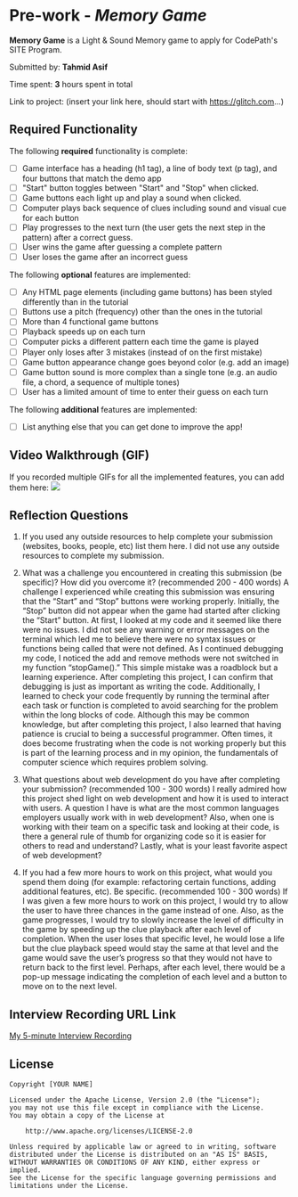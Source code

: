 # Pre-work - *Memory Game*

**Memory Game** is a Light & Sound Memory game to apply for CodePath's SITE Program. 

Submitted by: **Tahmid Asif**

Time spent: **3** hours spent in total

Link to project: (insert your link here, should start with https://glitch.com...)

## Required Functionality

The following **required** functionality is complete:

* [ ] Game interface has a heading (h1 tag), a line of body text (p tag), and four buttons that match the demo app
* [ ] "Start" button toggles between "Start" and "Stop" when clicked. 
* [ ] Game buttons each light up and play a sound when clicked. 
* [ ] Computer plays back sequence of clues including sound and visual cue for each button
* [ ] Play progresses to the next turn (the user gets the next step in the pattern) after a correct guess. 
* [ ] User wins the game after guessing a complete pattern
* [ ] User loses the game after an incorrect guess

The following **optional** features are implemented:

* [ ] Any HTML page elements (including game buttons) has been styled differently than in the tutorial
* [ ] Buttons use a pitch (frequency) other than the ones in the tutorial
* [ ] More than 4 functional game buttons
* [ ] Playback speeds up on each turn
* [ ] Computer picks a different pattern each time the game is played
* [ ] Player only loses after 3 mistakes (instead of on the first mistake)
* [ ] Game button appearance change goes beyond color (e.g. add an image)
* [ ] Game button sound is more complex than a single tone (e.g. an audio file, a chord, a sequence of multiple tones)
* [ ] User has a limited amount of time to enter their guess on each turn

The following **additional** features are implemented:

- [ ] List anything else that you can get done to improve the app!

## Video Walkthrough (GIF)

If you recorded multiple GIFs for all the implemented features, you can add them here:
![](https://i.imgur.com/ROB9cDN.gif)


## Reflection Questions
1. If you used any outside resources to help complete your submission (websites, books, people, etc) list them here. 
I did not use any outside resources to complete my submission. 

2. What was a challenge you encountered in creating this submission (be specific)? How did you overcome it? (recommended 200 - 400 words) 
A challenge I experienced while creating this submission was 
ensuring that the “Start” and “Stop” buttons were working properly. 
Initially, the “Stop” button did not appear when the game had started 
after clicking the “Start” button. At first, I looked at my code and it 
seemed like there were no issues. I did not see any warning or error messages 
on the terminal which led me to believe there were no syntax issues or 
functions being called that were not defined. As I continued debugging my 
code, I noticed the add and remove methods were not switched in my function 
“stopGame().” This simple mistake was a roadblock but a learning experience. 
After completing this project, I can confirm that debugging is just as 
important as writing the code. Additionally, I learned to check your code 
frequently by running the terminal after each task or function is completed 
to avoid searching for the problem within the long blocks of code. Although 
this may be common knowledge, but after completing this project, I also 
learned that having patience is crucial to being a successful programmer. 
Often times, it does become frustrating when the code is not working properly 
but this is part of the learning process and in my opinion, the fundamentals 
of computer science which requires problem solving.

3. What questions about web development do you have after completing your submission? (recommended 100 - 300 words) 
I really admired how this project shed light on web development and how it 
is used to interact with users. A question I have is what are the most common 
languages employers usually work with in web development? Also, when one is 
working with their team on a specific task and looking at their code, is there 
a general rule of thumb for organizing code so it is easier for others to read 
and understand? Lastly, what is your least favorite aspect of web development?

4. If you had a few more hours to work on this project, what would you spend them doing (for example: refactoring certain functions, adding additional features, etc). Be specific. (recommended 100 - 300 words) 
If I was given a few more hours to work on this project, I would try to 
allow the user to have three chances in the game instead of one. Also, as 
the game progresses, I would try to slowly increase the level of difficulty 
in the game by speeding up the clue playback after each level of completion. 
When the user loses that specific level, he would lose a life but the clue 
playback speed would stay the same at that level and the game would save the 
user’s progress so that they would not have to return back to the first level. 
Perhaps, after each level, there would be a pop-up message indicating the 
completion of each level and a button to move on to the next level. 


## Interview Recording URL Link

[My 5-minute Interview Recording](your-link-here)


## License

    Copyright [YOUR NAME]

    Licensed under the Apache License, Version 2.0 (the "License");
    you may not use this file except in compliance with the License.
    You may obtain a copy of the License at

        http://www.apache.org/licenses/LICENSE-2.0

    Unless required by applicable law or agreed to in writing, software
    distributed under the License is distributed on an "AS IS" BASIS,
    WITHOUT WARRANTIES OR CONDITIONS OF ANY KIND, either express or implied.
    See the License for the specific language governing permissions and
    limitations under the License.
